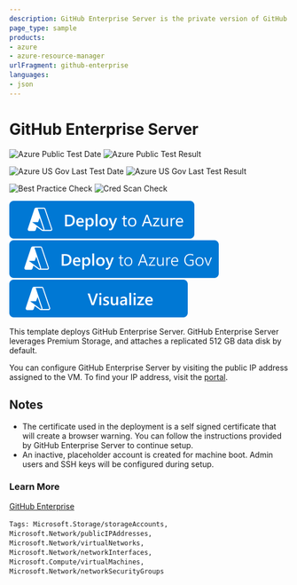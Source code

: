```yaml
---
description: GitHub Enterprise Server is the private version of GitHub.com that will run on a VM in your Azure subscription. It makes collaborative coding possible and enjoyable for enterprise software development teams.
page_type: sample
products:
- azure
- azure-resource-manager
urlFragment: github-enterprise
languages:
- json
---
```

# GitHub Enterprise Server

![Azure Public Test Date](https://azurequickstartsservice.blob.core.windows.net/badges/application-workloads/github-enterprise/github-enterprise/PublicLastTestDate.svg)
![Azure Public Test Result](https://azurequickstartsservice.blob.core.windows.net/badges/application-workloads/github-enterprise/github-enterprise/PublicDeployment.svg)

![Azure US Gov Last Test Date](https://azurequickstartsservice.blob.core.windows.net/badges/application-workloads/github-enterprise/github-enterprise/FairfaxLastTestDate.svg)
![Azure US Gov Last Test Result](https://azurequickstartsservice.blob.core.windows.net/badges/application-workloads/github-enterprise/github-enterprise/FairfaxDeployment.svg)

![Best Practice Check](https://azurequickstartsservice.blob.core.windows.net/badges/application-workloads/github-enterprise/github-enterprise/BestPracticeResult.svg)
![Cred Scan Check](https://azurequickstartsservice.blob.core.windows.net/badges/application-workloads/github-enterprise/github-enterprise/CredScanResult.svg)

[![Deploy To Azure](https://raw.githubusercontent.com/Azure/azure-quickstart-templates/master/1-CONTRIBUTION-GUIDE/images/deploytoazure.svg?sanitize=true)](https://portal.azure.com/#create/Microsoft.Template/uri/https%3A%2F%2Fraw.githubusercontent.com%2FAzure%2Fazure-quickstart-templates%2Fmaster%2Fapplication-workloads%2Fgithub-enterprise%2Fgithub-enterprise%2Fazuredeploy.json)
[![Deploy To Azure US Gov](https://raw.githubusercontent.com/Azure/azure-quickstart-templates/master/1-CONTRIBUTION-GUIDE/images/deploytoazuregov.svg?sanitize=true)](https://portal.azure.us/#create/Microsoft.Template/uri/https%3A%2F%2Fraw.githubusercontent.com%2FAzure%2Fazure-quickstart-templates%2Fmaster%2Fapplication-workloads%2Fgithub-enterprise%2Fgithub-enterprise%2Fazuredeploy.json)
[![Visualize](https://raw.githubusercontent.com/Azure/azure-quickstart-templates/master/1-CONTRIBUTION-GUIDE/images/visualizebutton.svg?sanitize=true)](http://armviz.io/#/?load=https%3A%2F%2Fraw.githubusercontent.com%2FAzure%2Fazure-quickstart-templates%2Fmaster%2Fapplication-workloads%2Fgithub-enterprise%2Fgithub-enterprise%2Fazuredeploy.json)

This template deploys GitHub Enterprise Server. GitHub Enterprise Server leverages Premium Storage, and attaches a replicated 512 GB data disk by default.

You can configure GitHub Enterprise Server by visiting the public IP address assigned to the VM. To find your IP address, visit the [portal](https://portal.azure.com).

## Notes

- The certificate used in the deployment is a self signed certificate that will create a browser warning. You can follow the instructions provided by GitHub Enterprise Server to continue setup.
- An inactive, placeholder account is created for machine boot. Admin users and SSH keys will be configured during setup.

### Learn More

[GitHub Enterprise](https://enterprise.github.com)

`Tags: Microsoft.Storage/storageAccounts, Microsoft.Network/publicIPAddresses, Microsoft.Network/virtualNetworks, Microsoft.Network/networkInterfaces, Microsoft.Compute/virtualMachines, Microsoft.Network/networkSecurityGroups`
